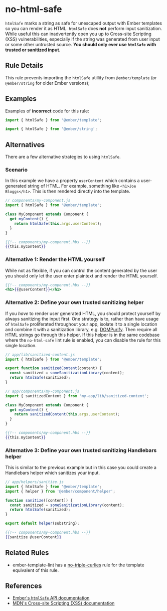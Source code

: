 # no-html-safe

`htmlSafe` marks a string as safe for unescaped output with Ember templates so you can render it as HTML. `htmlSafe` does **not** perform input sanitization. While useful this can inadvertently open you up to Cross-site Scripting (XSS) vulnerabilities, especially if the string was generated from user input or some other untrusted source. **You should only ever use `htmlSafe` with trusted or sanitized input**.

## Rule Details

This rule prevents importing the `htmlSafe` utillity from `@ember/template` (or `@ember/string` for older Ember versions);

## Examples

Examples of **incorrect** code for this rule:

```js
import { htmlSafe } from '@ember/template';
```

```js
import { htmlSafe } from '@ember/string';
```

## Alternatives

There are a few alternative strategies to using `htmlSafe`.

### Scenario

In this example we have a property `userContent` which contains a user-generated string of HTML. For example, something like `<h1>Joe Bloggs</h1>`. This is then rendered directly into the template.

``` js
// components/my-component.js
import { htmlSafe } from '@ember/template';

class MyComponent extends Component {
  get myContent() {
    return htmlSafe(this.args.userContent);
  }
}
```

```hbs
{{!-- components/my-component.hbs --}}
{{this.myContent}}
```

### Alternative 1: Render the HTML yourself

While not as flexible, if you can control the content generated by the user you should only let the user enter plaintext and render the HTML yourself.

```hbs
{{!-- components/my-component.hbs --}}
<h1>{{@userContent}}</h1>
```

### Alternative 2: Define your own trusted sanitizing helper

If you _have_ to render user generated HTML, you should protect yourself by always sanitizing the input first. One strategy is to, rather than have usage of `htmlSafe` proliferated throughout your app, isolate it to a single location and combine it with a sanitization library, e.g. [DOMPurify](https://github.com/cure53/DOMPurify). Then require all HTML strings go through this helper. If this helper is in the same codebase where the `no-html-safe` lint rule is enabled, you can disable the rule for this single location.

``` js
// app/lib/sanitized-content.js
import { htmlSafe } from '@ember/template';

export function sanitizedContent(content) {
  const sanitized = someSanitizationLibrary(content);
  return htmlSafe(sanitized);
}
```

```js
// app/components/my-component.js
import { sanitizedContent } from 'my-app/lib/sanitized-content';

class MyComponent extends Component {
  get myContent() {
    return sanitizedContent(this.args.userContent);
  }
}
```

```hbs
{{!-- components/my-component.hbs --}}
{{this.myContent}}
```

### Alternative 3: Define your own trusted sanitizing Handlebars helper

This is similar to the previous example but in this case you could create a Handlebars helper which sanitizes your input.

``` js
// app/helpers/sanitize.js
import { htmlSafe } from '@ember/template';
import { helper } from '@ember/component/helper';

function sanitize([content]) {
  const sanitized = someSanitizationLibrary(content);
  return htmlSafe(sanitized);
}

export default helper(substring);
```

```hbs
{{!-- components/my-component.hbs --}}
{{sanitize @userContent}}
```

## Related Rules

* ember-template-lint has a [no-triple-curlies](https://github.com/ember-template-lint/ember-template-lint/blob/master/docs/rule/no-triple-curlies.md) rule for the template equivalent of this rule.

## References

* [Ember's `htmlSafe` API documentation](https://api.emberjs.com/ember/release/functions/@ember%2Ftemplate/htmlSafe)
* [MDN's Cross-site Scripting (XSS) documentation](https://developer.mozilla.org/en-US/docs/Glossary/Cross-site_scripting)
